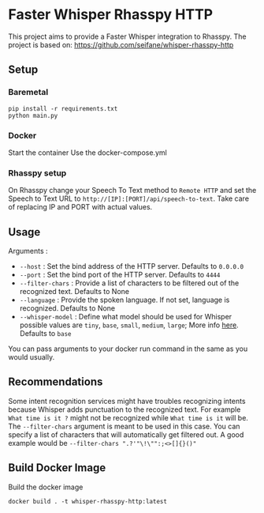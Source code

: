 # Faster Whisper Rhasspy HTTP  

This project aims to provide a Faster Whisper integration to Rhasspy.
The project is based on: https://github.com/seifane/whisper-rhasspy-http

## Setup
### Baremetal

```
pip install -r requirements.txt
python main.py
```

### Docker
Start the container
Use the docker-compose.yml

### Rhasspy setup

On Rhasspy change your Speech To Text method to `Remote HTTP` and set the Speech to Text URL to `http://[IP]:[PORT]/api/speech-to-text`. Take care of replacing IP and PORT with actual values.

## Usage
Arguments :

- `--host` : Set the bind address of the HTTP server. Defaults to `0.0.0.0`
- `--port` : Set the bind port of the HTTP server. Defaults to `4444`
- `--filter-chars` : Provide a list of characters to be filtered out of the recognized text. Defaults to None
- `--language` : Provide the spoken language. If not set, language is recognized. Defaults to None
- `--whisper-model` : Define what model should be used for Whisper possible values are `tiny`, `base`, `small`, `medium`, `large`; More info [here](https://github.com/openai/whisper#available-models-and-languages). Defaults to `base`

You can pass arguments to your docker run command in the same as you would usually.

## Recommendations

Some intent recognition services might have troubles recognizing intents because Whisper adds punctuation to the recognized text.
For example `What time is it ?` might not be recognized while `What time is it` will be. The `--filter-chars` argument is meant to be used in this case.
You can specify a list of characters that will automatically get filtered out. A good example would be `--filter-chars ".?'"\!\"":;<>[]{}()"`

## Build Docker Image
Build the docker image
```
docker build . -t whisper-rhasspy-http:latest
```
